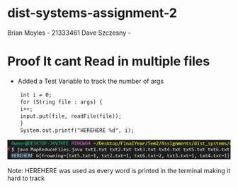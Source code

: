 # dist-systems-assignment-2
Brian Moyles - 21333461
Dave Szczesny - 

# Proof It cant Read in multiple files 
- Added a Test Variable to track the number of args
```
    int i = 0;
    for (String file : args) {
    i++;
    input.put(file, readFile(file));
    }
    System.out.printf("HEREHERE %d", i);
```
![alt text](image.png)

Note: HEREHERE was used as every word is printed in the terminal making it hard to track